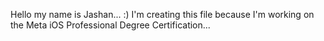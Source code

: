 Hello my name is Jashan... :)
I'm creating this file because I'm working on the Meta iOS Professional Degree Certification...
